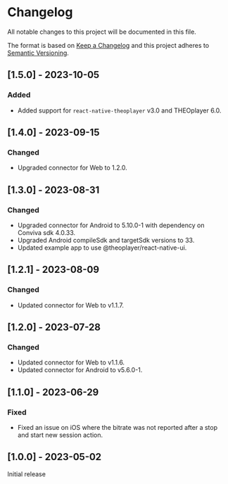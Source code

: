 # Changelog

All notable changes to this project will be documented in this file.

The format is based on [Keep a Changelog](http://keepachangelog.com/en/1.0.0/)
and this project adheres to [Semantic Versioning](http://semver.org/spec/v2.0.0.html).

## [1.5.0] - 2023-10-05

### Added

- Added support for `react-native-theoplayer` v3.0 and THEOplayer 6.0.

## [1.4.0] - 2023-09-15

### Changed

- Upgraded connector for Web to 1.2.0.

## [1.3.0] - 2023-08-31

### Changed

- Upgraded connector for Android to 5.10.0-1 with dependency on Conviva sdk 4.0.33.
- Upgraded Android compileSdk and targetSdk versions to 33.
- Updated example app to use @theoplayer/react-native-ui.

## [1.2.1] - 2023-08-09

### Changed

- Updated connector for Web to v1.1.7.

## [1.2.0] - 2023-07-28

### Changed

- Updated connector for Web to v1.1.6.
- Updated connector for Android to v5.6.0-1.

## [1.1.0] - 2023-06-29

### Fixed

- Fixed an issue on iOS where the bitrate was not reported after a stop and start new session action.

## [1.0.0] - 2023-05-02

Initial release
